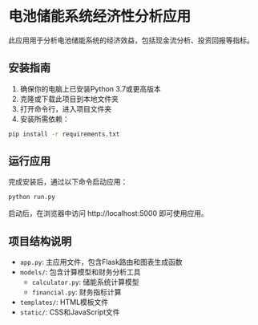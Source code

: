 # 电池储能系统经济性分析应用

此应用用于分析电池储能系统的经济效益，包括现金流分析、投资回报等指标。

## 安装指南

1. 确保你的电脑上已安装Python 3.7或更高版本
2. 克隆或下载此项目到本地文件夹
3. 打开命令行，进入项目文件夹
4. 安装所需依赖：

```bash
pip install -r requirements.txt
```

## 运行应用

完成安装后，通过以下命令启动应用：

```bash
python run.py
```

启动后，在浏览器中访问 http://localhost:5000 即可使用应用。

## 项目结构说明

- `app.py`: 主应用文件，包含Flask路由和图表生成函数
- `models/`: 包含计算模型和财务分析工具
  - `calculator.py`: 储能系统计算模型
  - `financial.py`: 财务指标计算
- `templates/`: HTML模板文件
- `static/`: CSS和JavaScript文件 
